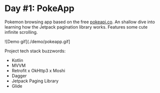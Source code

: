 # Day #1: PokeApp

Pokemon browsing app based on the free [pokeapi.co](https://pokeapi.co). An shallow dive into learning how the
Jetpack pagination library works. Features some cute infinite scrolling.

![Demo gif](./demo/pokeapp.gif]

Project tech stack buzzwords:

 - Kotlin
 - MVVM
 - Retrofit x OkHttp3 x Moshi
 - Dagger
 - Jetpack Paging Library
 - Glide


